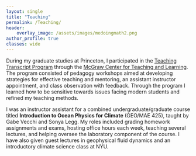 ```yaml
---
layout: single
title: "Teaching"
permalink: /Teaching/
header:
    overlay_image: /assets/images/medoingmath2.png
author_profile: true
classes: wide
---
```

During my graduate studies at Princeton, I participated in the [Teaching Transcript Program](https://mcgraw.princeton.edu/graduate-students/teaching-transcript) through the [McGraw Center for Teaching and Learning](https://mcgraw.princeton.edu/).
The program consisted of pedagogy workshops aimed at developing strategies for effective teaching and mentoring, an assistant instructor appointment, and class observation with feedback. 
Through the program I learned how to be sensitive towards issues facing modern students and refined my teaching methods. 

I was an instructor assistant for a combined undergraduate/graduate course titled **Introduction to Ocean Physics for Climate** (GEO/MAE 425), taught by Gabe Vecchi and Sonya Legg. 
My roles included grading homework assignments and exams, hosting office hours each week, teaching several lectures, and helping oversee the laboratory component of the course. I have also given guest lectures in geophysical fluid dynamics and an introductory climate science class at NYU. 
